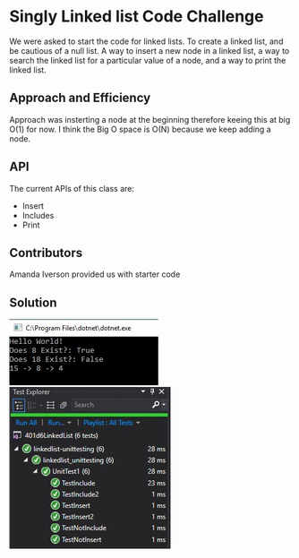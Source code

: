 <!--
1-14-19 9:00-11:00

-->

# Singly Linked list Code Challenge

We were asked to start the code for linked lists. To create a linked list, and be cautious of a null list. A way to insert a new node in a linked list, a way to search the linked list for a particular value of a node, and a way to print the linked list.

## Approach and Efficiency

Approach was insterting a node at the beginning therefore keeing this at big O(1) for now. I think the Big O space is O(N) because we keep adding a node.

## API

The current APIs of this class are: 
- Insert
- Includes
- Print

## Contributors

Amanda Iverson provided us with starter code

## Solution
![happyCase](../../../assets/CodeChall5Console.JPG)
![testsPass](../../../assets/CodeChall5test.JPG)
